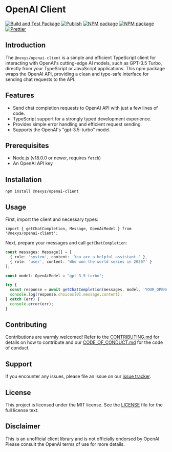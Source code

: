 # OpenAI Client

[![Build and Test Package](https://github.com/nexys-system/openai-client/actions/workflows/test.yml/badge.svg)](https://github.com/nexys-system/openai-client/actions/workflows/test.yml)
[![Publish](https://github.com/nexys-system/openai-client/actions/workflows/publish.yml/badge.svg)](https://github.com/nexys-system/openai-client/actions/workflows/publish.yml)
[![NPM package](https://badge.fury.io/js/%40nexys%2Fopenai-client.svg)](https://www.npmjs.com/package/@nexys/openai-client)
[![NPM package](https://img.shields.io/npm/v/@nexys/openai-client.svg)](https://www.npmjs.com/package/@nexys/openai-client)
[![Prettier](https://img.shields.io/badge/code_style-prettier-ff69b4.svg)](https://prettier.io/)

## Introduction

The `@nexys/openai-client` is a simple and efficient TypeScript client for interacting with OpenAI's cutting-edge AI models, such as GPT-3.5 Turbo, directly from your TypeScript or JavaScript applications. This npm package wraps the OpenAI API, providing a clean and type-safe interface for sending chat requests to the API.

## Features

- Send chat completion requests to OpenAI API with just a few lines of code.
- TypeScript support for a strongly typed development experience.
- Provides simple error handling and efficient request sending.
- Supports the OpenAI's "gpt-3.5-turbo" model.

## Prerequisites

- Node.js (v18.0.0 or newer, requires `fetch`)
- An OpenAI API key

## Installation

```
npm install @nexys/openai-client
```

## Usage

First, import the client and necessary types:

```
import { getChatCompletion, Message, OpenAiModel } from '@nexys/openai-client';
```

Next, prepare your messages and call `getChatCompletion`:

```typescript
const messages: Message[] = [
  { role: 'system', content: 'You are a helpful assistant.' },
  { role: 'user', content: 'Who won the world series in 2020?' }
];

const model: OpenAiModel = "gpt-3.5-turbo";

try {
  const response = await getChatCompletion(messages, model, 'YOUR_OPENAI_API_KEY');
  console.log(response.choices[0].message.content);
} catch (err) {
  console.error(err);
}
```

## Contributing

Contributions are warmly welcomed! Refer to the [CONTRIBUTING.md](./CONTRIBUTING.md) for details on how to contribute and our [CODE_OF_CONDUCT.md](./CODE_OF_CONDUCT.md) for the code of conduct.

## Support

If you encounter any issues, please file an issue on our [issue tracker](https://github.com/nexys-system/openai-client/issues).

## License

This project is licensed under the MIT license. See the [LICENSE](./LICENSE) file for the full license text.

## Disclaimer

This is an unofficial client library and is not officially endorsed by OpenAI. Please consult the OpenAI terms of use for more details.
